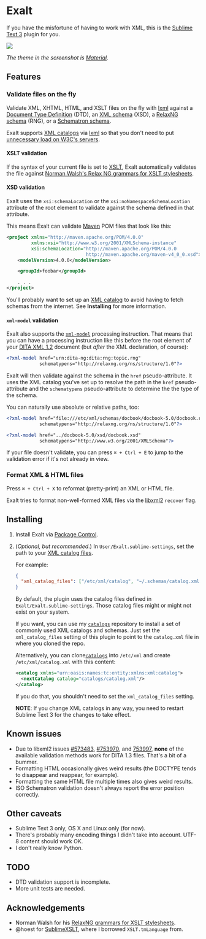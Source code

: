 Exalt
=====

If you have the misfortune of having to work with XML, this is the
[Sublime Text 3][st3] plugin for you.

<img src="https://nw.kapsi.fi/exalt.png"/>

*The theme in the screenshot is [Material][material].*

## Features

### Validate files on the fly

Validate XML, XHTML, HTML, and XSLT files on the fly with [lxml][lxml]
against a [Document Type Definition][dtd] (DTD), an [XML schema][xsd]
(XSD), a [RelaxNG schema][rng] (RNG), or a [Schematron schema][schematron].

Exalt supports [XML catalogs][xml-catalog] via [lxml][lxml] so that you
don't need to put [unnecessary load on W3C's servers][w3c-dtd].

#### XSLT validation

If the syntax of your current file is set to [XSLT][xslt], Exalt automatically
validates the file against
[Norman Walsh's Relax NG grammars for XSLT stylesheets][ndw].

#### XSD validation

Exalt uses the `xsi:schemaLocation` or the `xsi:noNamespaceSchemaLocation`
attribute of the root element to validate against the schema defined in that
attribute.

This means Exalt can validate [Maven][maven] POM files that look like this:

```xml
<project xmlns="http://maven.apache.org/POM/4.0.0"
         xmlns:xsi="http://www.w3.org/2001/XMLSchema-instance"
         xsi:schemaLocation="http://maven.apache.org/POM/4.0.0
                             http://maven.apache.org/maven-v4_0_0.xsd">
    <modelVersion>4.0.0</modelVersion>

    <groupId>foobar</groupId>

    . . .
</project>
```

You'll probably want to set up an [XML catalog][xml-catalog] to avoid having to
fetch schemas from the internet. See **Installing** for more information.

#### `xml-model` validation

Exalt also supports the [`xml-model`][xml-model] processing instruction. That
means that you can have a processing instruction like this before the root
element of your [DITA XML 1.2][dita] document (but *after* the XML declaration,
of course):

```xml
<?xml-model href="urn:dita-ng:dita:rng:topic.rng"
            schematypens="http://relaxng.org/ns/structure/1.0"?>
```

Exalt will then validate against the schema in the `href` pseudo-attribute. It
uses the XML catalog you've set up to resolve the path in the `href`
pseudo-attribute and the `schematypens` pseudo-attribute to determine the the
type of the schema.

You can naturally use absolute or relative paths, too:

```xml
<?xml-model href="file:///etc/xml/schemas/docbook/docbook-5.0/docbook.rng"
            schematypens="http://relaxng.org/ns/structure/1.0"?>

<?xml-model href="../docbook-5.0/xsd/docbook.xsd"
            schematypens="http://www.w3.org/2001/XMLSchema"?>
```

If your file doesn't validate, you can press `⌘ + Ctrl + E` to jump to the
validation error if it's not already in view.

### Format XML & HTML files

Press `⌘ + Ctrl + X` to reformat (pretty-print) an XML or HTML file.

Exalt tries to format non-well-formed XML files via the [libxml2][libxml2]
`recover` flag.

## Installing

1. Install Exalt via [Package Control][package-control].
2. (*Optional, but recommended*.) In `User/Exalt.sublime-settings`, set the
   path to your [XML catalog files][xml-catalog].

    For example:

    ```json
    {
      "xml_catalog_files": ["/etc/xml/catalog", "~/.schemas/catalog.xml"]
    }
    ```

    By default, the plugin uses the catalog files defined in
    `Exalt/Exalt.sublime-settings`. Those catalog files might or might not
    exist on your system.

    If you want, you can use my [`catalogs`][catalogs] repository
    to install a set of commonly used XML catalogs and schemas. Just set the
    `xml_catalog_files` setting of this plugin to point to the `catalog.xml`
    file in where you cloned the repo.

    Alternatively, you can clone[`catalogs`][catalogs] into
    `/etc/xml` and create `/etc/xml/catalog.xml` with this content:

    ```xml
    <catalog xmlns="urn:oasis:names:tc:entity:xmlns:xml:catalog">
      <nextCatalog catalog="catalogs/catalog.xml"/>
    </catalog>
    ```
    
    If you do that, you shouldn't need to set the `xml_catalog_files` setting.
    
    **NOTE**: If you change XML catalogs in any way, you need to restart
    Sublime Text 3 for the changes to take effect.

## Known issues

- Due to libxml2 issues [#573483][libxml2-#573483], [#753970][libxml2-#753970],
  and [753997][libxml2-#753997], **none** of the available validation methods
  work for DITA 1.3 files. That's a bit of a bummer.
- Formatting HTML occasionally gives weird results (the DOCTYPE tends to
  disappear and reappear, for example).
- Formatting the same HTML file multiple times also gives weird results.
- ISO Schematron validation doesn't always report the error position correctly.

## Other caveats

- Sublime Text 3 only, OS X and Linux only (for now).
- There's probably many encoding things I didn't take into account. UTF-8
  content should work OK.
- I don't really know Python.

## TODO

- DTD validation support is incomplete.
- More unit tests are needed.

## Acknowledgements
- Norman Walsh for his [RelaxNG grammars for XSLT stylesheets][ndw].
- @hoest for [SublimeXSLT][sublimexslt], where I borrowed `XSLT.tmLanguage`
  from.

[dita]: https://en.wikipedia.org/wiki/Darwin_Information_Typing_Architecture
[dtd]: https://en.wikipedia.org/wiki/Document_type_definition
[libxml2]: http://xmlsoft.org
[libxml2-#573483]: https://bugzilla.gnome.org/show_bug.cgi?id=573483
[libxml2-#753970]: https://bugzilla.gnome.org/show_bug.cgi?id=753970
[libxml2-#753997]: https://bugzilla.gnome.org/show_bug.cgi?id=753997
[lxml]: http://lxml.de
[catalogs]: https://github.com/eerohele/catalogs
[material]: https://github.com/equinusocio/material-theme
[maven]: https://maven.apache.org
[ndw]: https://github.com/ndw/xslt-relax-ng
[package-control]: https://packagecontrol.io
[py3]: https://www.python.org
[rng]: http://relaxng.org
[schematron]: http://schematron.com/
[st3]: http://www.sublimetext.com/3
[sublimexslt]: https://github.com/hoest/SublimeXSLT
[w3c-dtd]: http://www.w3.org/blog/systeam/2008/02/08/w3c_s_excessive_dtd_traffic/
[xml-catalog]: http://xmlsoft.org/catalog.html
[xml-model]: http://www.w3.org/TR/xml-model
[xsd]: http://www.w3.org/XML/Schema
[xslt]: http://www.w3.org/standards/xml/transformation
